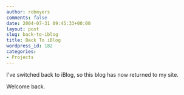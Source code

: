 ```yaml
---
author: robmyers
comments: false
date: 2004-07-31 09:45:33+00:00
layout: post
slug: back-to-iblog
title: Back To iBlog
wordpress_id: 182
categories:
- Projects
---
```


I've switched back to iBlog, so this blog has now returned to my site.   
  
Welcome back.

  


